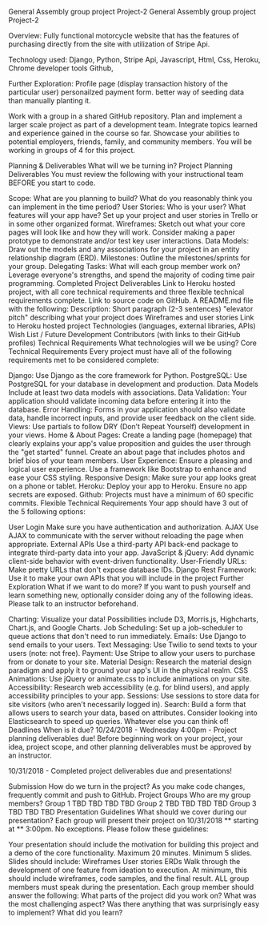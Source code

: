 General Assembly group project Project-2
General Assembly group project Project-2

Overview: Fully functional motorcycle website that has the features of purchasing directly from the site with utilization of Stripe Api.

Technology used:
Django,
Python,
Stripe Api,
Javascript,
Html,
Css,
Heroku,
Chrome developer tools
Github,


Further Exploration:
Profile page (display transaction history of the particular user)
personailzed payment form.
better way of seeding data than manually planting it.




Work with a group in a shared GitHub repository.
Plan and implement a larger scale project as part of a development team.
Integrate topics learned and experience gained in the course so far.
Showcase your abilities to potential employers, friends, family, and community members.
You will be working in groups of 4 for this project.

Planning & Deliverables
What will we be turning in?
Project Planning Deliverables
You must review the following with your instructional team BEFORE you start to code.

Scope: What are you planning to build? What do you reasonably think you can implement in the time period?
User Stories: Who is your user? What features will your app have? Set up your project and user stories in Trello or in some other organized format.
Wireframes: Sketch out what your core pages will look like and how they will work. Consider making a paper prototype to demonstrate and/or test key user interactions.
Data Models: Draw out the models and any associations for your project in an entity relationship diagram (ERD).
Milestones: Outline the milestones/sprints for your group.
Delegating Tasks: What will each group member work on? Leverage everyone's strengths, and spend the majority of coding time pair programming.
Completed Project Deliverables
Link to Heroku hosted project, with all core technical requirements and three flexible technical requirements complete.
Link to source code on GitHub.
A README.md file with the following:
Description: Short paragraph (2-3 sentences) "elevator pitch" describing what your project does
Wireframes and user stories
Link to Heroku hosted project
Technologies (languages, external libraries, APIs)
Wish List / Future Development
Contributors (with links to their GitHub profiles)
Technical Requirements
What technologies will we be using?
Core Technical Requirements
Every project must have all of the following requirements met to be considered complete:

Django: Use Django as the core framework for Python.
PostgreSQL: Use PostgreSQL for your database in development and production.
Data Models Include at least two data models with associations.
Data Validation: Your application should validate incoming data before entering it into the database.
Error Handling: Forms in your application should also validate data, handle incorrect inputs, and provide user feedback on the client side.
Views: Use partials to follow DRY (Don’t Repeat Yourself) development in your views.
Home & About Pages: Create a landing page (homepage) that clearly explains your app's value proposition and guides the user through the "get started" funnel. Create an about page that includes photos and brief bios of your team members.
User Experience: Ensure a pleasing and logical user experience. Use a framework like Bootstrap to enhance and ease your CSS styling.
Responsive Design: Make sure your app looks great on a phone or tablet.
Heroku: Deploy your app to Heroku. Ensure no app secrets are exposed.
Github: Projects must have a minimum of 60 specific commits.
Flexible Technical Requirements
Your app should have 3 out of the 5 following options:

User Login Make sure you have authentication and authorization.
AJAX Use AJAX to communicate with the server without reloading the page when appropriate.
External APIs Use a third-party API back-end package to integrate third-party data into your app.
JavaScript & jQuery: Add dynamic client-side behavior with event-driven functionality.
User-Friendly URLs: Make pretty URLs that don't expose database IDs.
Django Rest Framework: Use it to make your own APIs that you will include in the project
Further Exploration
What if we want to do more?
If you want to push yourself and learn something new, optionally consider doing any of the following ideas. Please talk to an instructor beforehand.

Charting: Visualize your data! Possibilities include D3, Morris.js, Highcharts, Chart.js, and Google Charts.
Job Scheduling: Set up a job-scheduler to queue actions that don't need to run immediately.
Emails: Use Django to send emails to your users.
Text Messaging: Use Twilio to send texts to your users (note: not free).
Payment: Use Stripe to allow your users to purchase from or donate to your site.
Material Design: Research the material design paradigm and apply it to ground your app's UI in the physical realm.
CSS Animations: Use jQuery or animate.css to include animations on your site.
Accessibility: Research web accessibility (e.g. for blind users), and apply accessibility principles to your app.
Sessions: Use sessions to store data for site visitors (who aren't necessarily logged in).
Search: Build a form that allows users to search your data, based on attributes. Consider looking into Elasticsearch to speed up queries.
Whatever else you can think of!
Deadlines
When is it due?
10/24/2018 - Wednesday 4:00pm - Project planning deliverables due! Before beginning work on your project, your idea, project scope, and other planning deliverables must be approved by an instructor.

10/31/2018 - Completed project deliverables due and presentations!

Submission
How do we turn in the project?
As you make code changes, frequently commit and push to GitHub.
Project Groups
Who are my group members?
Group 1
TBD
TBD
TBD
TBD
Group 2
TBD
TBD
TBD
TBD
Group 3
TBD
TBD
TBD
Presentation Guidelines
What should we cover during our presentation?
Each group will present their project on 10/31/2018 ** starting at ** 3:00pm. No exceptions. Please follow these guidelines:

Your presentation should include the motivation for building this project and a demo of the core functionality.
Maximum 20 minutes.
Minimum 5 slides. Slides should include:
Wireframes
User stories
ERDs
Walk through the development of one feature from ideation to execution. At minimum, this should include wireframes, code samples, and the final result.
ALL group members must speak during the presentation. Each group member should answer the following:
What parts of the project did you work on?
What was the most challenging aspect? Was there anything that was surprisingly easy to implement?
What did you learn?
